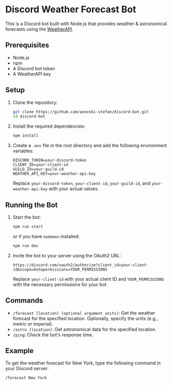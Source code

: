 # Discord Weather Forecast Bot

This is a Discord bot built with Node.js that provides weather & astronomical forecasts using the [WeatherAPI](https://www.weatherapi.com/).

## Prerequisites

- Node.js
- npm
- A Discord bot token
- A WeatherAPI key

## Setup

1. Clone the repository:

   ```bash
   git clone https://github.com/anevski-stefan/discord-bot.git
   cd discord-bot
   ```

2. Install the required dependencies:

   ```bash
   npm install
   ```

3. Create a `.env` file in the root directory and add the following environment variables:

   ```env
   DISCORD_TOKEN=your-discord-token
   CLIENT_ID=your-client-id
   GUILD_ID=your-guild-id
   WEATHER_API_KEY=your-weather-api-key
   ```

   Replace `your-discord-token`, `your-client-id`, `your-guild-id`, and `your-weather-api-key` with your actual values.

## Running the Bot

1. Start the bot:

   ```bash
   npm run start
   ```

   or if you have `nodemon` installed:

   ```bash
   npm run dev
   ```

2. Invite the bot to your server using the OAuth2 URL:

   ```text
   https://discord.com/oauth2/authorize?client_id=your-client-id&scope=bot&permissions=YOUR_PERMISSIONS
   ```

   Replace `your-client-id` with your actual client ID and `YOUR_PERMISSIONS` with the necessary permissions for your bot.

## Commands

- `/forecast [location] (optional argument units)`: Get the weather forecast for the specified location. Optionally, specify the units (e.g., metric or imperial).
- `/astro [location]`: Get astronomical data for the specified location.
- `/ping`: Check the bot's response time.

## Example

To get the weather forecast for New York, type the following command in your Discord server:

```text
/forecast New York
```
